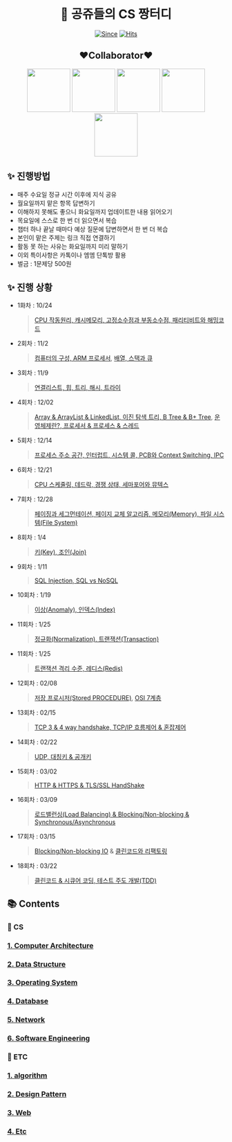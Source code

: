 <div align="center">
   
# :crown: 공쥬들의 CS 짱터디

[![Since](https://img.shields.io/badge/since-2022.10.19-333333.svg?style=flat-square)](https://github.com/SeoYeonBae/CS_study)
[![Hits](https://hits.seeyoufarm.com/api/count/incr/badge.svg?url=https%3A%2F%2Fgithub.com%2FSeoYeonBae%2FCS_study&count_bg=%23000000&title_bg=%23EFB0E9&icon=&icon_color=%23E7E7E7&title=hits&edge_flat=false)](https://hits.seeyoufarm.com)

   
## :heart:Collaborator:heart:
[<img src="https://user-images.githubusercontent.com/101535851/197534463-7804a8d6-13fc-427a-8e5f-533356329d64.png" width = 100>](https://github.com/SeoYeonBae)
[<img src="https://user-images.githubusercontent.com/101535851/197529689-8f333988-5396-4528-862f-78143f94e0de.png" width = 100>](https://github.com/YunjooK)
[<img src="https://user-images.githubusercontent.com/101535851/197529776-f8dae22d-ad7c-4f4d-9888-ed80dc32b277.png" width = 100>](https://github.com/seoyeong8081)
[<img src="https://avatars.githubusercontent.com/u/69101568?v=4" width = 100>](https://github.com/jangyejoo)
[<img src="https://user-images.githubusercontent.com/101535851/198839477-67b2efc8-a772-4bca-ac8b-51768ded8ae2.png" width = 100>](https://github.com/Han7sunny)
</div>

## **:sparkles: 진행방법**

- 매주 수요일 정규 시간 이후에 지식 공유
- 월요일까지 맡은 항목 답변하기
- 이해하지 못해도 좋으니 화요일까지 업데이트한 내용 읽어오기
- 목요일에 스스로 한 번 더 읽으면서 복습
- 챕터 하나 끝날 때마다 예상 질문에 답변하면서 한 번 더 복습
- 본인이 맡은 주제는 링크 직접 연결하기
- 활동 못 하는 사유는 화요일까지 미리 말하기
- 이외 특이사항은 카톡이나 엠엠 단톡방 활용
- 벌금 : 1문제당 500원

## **:sparkles: 진행 상황**

- 1화차 : 10/24

   > [CPU 작동원리, 캐시메모리, 고정소수점과 부동소수점, 패리티비트와 해밍코드](https://github.com/SeoYeonBae/CS_study/tree/main/ComputerArchitecture)

- 2회차 : 11/2
   
   > [컴퓨터의 구성, ARM 프로세서](https://github.com/SeoYeonBae/CS_study/tree/main/ComputerArchitecture),  [배열, 스택과 큐](https://github.com/SeoYeonBae/CS_study/tree/main/DataStructure)
  
- 3회차 : 11/9

   > [연결리스트, 힙, 트리, 해시, 트라이](https://github.com/SeoYeonBae/CS_study/tree/main/DataStructure)
   
- 4회차 : 12/02

   > [Array & ArrayList & LinkedList, 이진 탐색 트리, B Tree & B+ Tree](https://github.com/SeoYeonBae/CS_study/tree/main/DataStructure), [운영체제란?, 프로세서 & 프로세스 & 스레드](https://github.com/SeoYeonBae/CS_study/tree/main/OperatingSystem)
   
- 5회차 : 12/14

   > [프로세스 주소 공간, 인터럽트, 시스템 콜, PCB와 Context Switching, IPC](https://github.com/SeoYeonBae/CS_study/tree/main/OperatingSystem)
   
- 6회차 : 12/21

   > [CPU 스케줄링, 데드락, 경쟁 상태, 세마포어와 뮤텍스](https://github.com/SeoYeonBae/CS_study/tree/main/OperatingSystem)
   
- 7회차 : 12/28

   > [페이징과 세그먼테이션, 페이지 교체 알고리즘, 메모리(Memory), 파일 시스템(File System)](https://github.com/SeoYeonBae/CS_study/tree/main/OperatingSystem)

- 8회차 : 1/4

   > [키(Key), 조인(Join)](https://github.com/SeoYeonBae/CS_study/tree/main/DataBase)

- 9회차 : 1/11

   > [SQL Injection, SQL vs NoSQL](https://github.com/SeoYeonBae/CS_study/tree/main/DataBase)

- 10회차 : 1/19

   > [이상(Anomaly), 인덱스(Index)](https://github.com/SeoYeonBae/CS_study/tree/main/DataBase)

- 11회차 : 1/25

   > [정규화(Normalization), 트랜잭션(Transaction)](https://github.com/SeoYeonBae/CS_study/tree/main/DataBase)

- 11회차 : 1/25

   > [트랜잭션 격리 수준, 레디스(Redis)](https://github.com/SeoYeonBae/CS_study/tree/main/DataBase)
   
- 12회차 : 02/08

   > [저장 프로시저(Stored PROCEDURE)](https://github.com/SeoYeonBae/CS_study/tree/main/README.md), [OSI 7계층](https://github.com/SeoYeonBae/CS_study/tree/main/Network)

- 13회차 : 02/15

   > [TCP 3 & 4 way handshake, TCP/IP 흐름제어 & 혼잡제어](https://github.com/SeoYeonBae/CS_study/tree/main/Network)

- 14회차 : 02/22

   > [UDP, 대칭키 & 공개키](https://github.com/SeoYeonBae/CS_study/tree/main/Network)

- 15회차 : 03/02

   > [HTTP & HTTPS & TLS/SSL HandShake](https://github.com/SeoYeonBae/CS_study/tree/main/Network)

- 16회차 : 03/09

   > [로드밸런싱(Load Balancing) & Blocking/Non-blocking & Synchronous/Asynchronous](https://github.com/SeoYeonBae/CS_study/tree/main/Network)

- 17회차 : 03/15

   > [Blocking/Non-blocking IO](https://github.com/SeoYeonBae/CS_study/tree/main/Network) & [클린코드와 리팩토링](https://github.com/SeoYeonBae/CS_study/tree/main/SoftwareEngineering)
   
- 18회차 : 03/22

   > [클린코드 & 시큐어 코딩, 테스트 주도 개발(TDD)](https://github.com/SeoYeonBae/CS_study/tree/main/SoftwareEngineering)
   
## **📚 Contents**

### 📌 CS

### **[1. Computer Architecture](https://github.com/SeoYeonBae/CS_study/tree/main/ComputerArchitecture)**

### **[2. Data Structure](https://github.com/SeoYeonBae/CS_study/tree/main/DataStructure)**

### **[3. Operating System](https://github.com/SeoYeonBae/CS_study/tree/main/OperatingSystem)**

### **[4. Database](https://github.com/SeoYeonBae/CS_study/tree/main/DataBase)**

### **[5. Network](https://github.com/SeoYeonBae/CS_study/tree/main/Network)**

### **[6. Software Engineering](https://github.com/SeoYeonBae/CS_study/tree/main/SoftwareEngineering)**

### 📌 ETC

### **[1. algorithm](https://github.com/SeoYeonBae/CS_study/tree/main/Algoritm)**

### **[2. Design Pattern](https://github.com/SeoYeonBae/CS_study/tree/main/DesignPattern)**

### **[3. Web](https://github.com/SeoYeonBae/CS_study/tree/main/web)**

### **[4. Etc](https://github.com/SeoYeonBae/CS_study/tree/main/Etc)**
